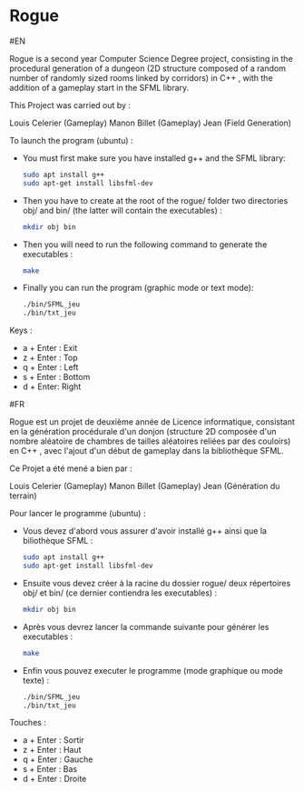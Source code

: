 # Rogue

#EN

Rogue is a second year Computer Science Degree project, consisting in the procedural generation of a dungeon (2D structure composed of a random number of randomly sized rooms linked by corridors) in C++ , with the addition of a gameplay start in the SFML library.

This Project was carried out by : 

Louis Celerier (Gameplay)
Manon Billet (Gameplay)
Jean (Field Generation)

To launch the program (ubuntu) : 
- You must first make sure you have installed g++ and the SFML library: 
	```bash 
	sudo apt install g++
	sudo apt-get install libsfml-dev
	```
- Then you have to create at the root of the rogue/ folder two directories obj/ and bin/ (the latter will contain the executables) :
	```bash
	mkdir obj bin
	```
- Then you will need to run the following command to generate the executables :  
	```bash
	make
	```
- Finally you can run the program (graphic mode or text mode):
	```bash
	./bin/SFML_jeu
  	./bin/txt_jeu
	```
	
Keys :
- a + Enter : Exit
- z + Enter : Top
- q + Enter : Left
- s + Enter : Bottom
- d + Enter: Right

#FR

Rogue est un projet de deuxième année de Licence informatique, consistant en la génération procédurale d'un donjon (structure 2D composée d'un nombre aléatoire de chambres de tailles aléatoires reliées par des couloirs) en C++ , avec l'ajout d'un début de gameplay dans la bibliothèque SFML.

Ce Projet a été mené a bien par : 

Louis Celerier (Gameplay)
Manon Billet (Gameplay)
Jean (Génération du terrain)

Pour lancer le programme (ubuntu) : 
- Vous devez d'abord vous assurer d'avoir installé g++ ainsi que la biliothèque SFML : 
	```bash 
	sudo apt install g++
	sudo apt-get install libsfml-dev
	```
- Ensuite vous devez créer à la racine du dossier rogue/ deux répertoires obj/ et bin/ (ce dernier contiendra les executables) :
	```bash
	mkdir obj bin
	```
- Après vous devrez lancer la commande suivante pour générer les executables : 
	```bash
	make
	```
- Enfin vous pouvez executer le programme (mode graphique ou mode texte) :
	```bash
	./bin/SFML_jeu
  	./bin/txt_jeu
	```
	

Touches :
- a + Enter : Sortir
- z + Enter : Haut
- q + Enter : Gauche
- s + Enter : Bas
- d + Enter : Droite
